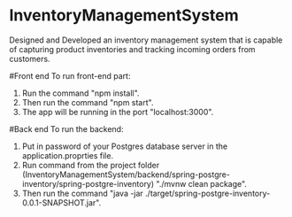 # InventoryManagementSystem
Designed and Developed an inventory management system that is capable of capturing product inventories and tracking incoming orders from customers.

#Front end
To run front-end part:      
1. Run the command "npm install".     
2. Then run the command "npm start".
3. The app will be running in the port "localhost:3000".
 
#Back end
To run the backend:
1. Put in password of your Postgres database server in the application.proprties file.
2. Run command from the project folder (InventoryManagementSystem/backend/spring-postgre-inventory/spring-postgre-inventory)
 "./mvnw clean package".
3. Then run the command "java -jar ./target/spring-postgre-inventory-0.0.1-SNAPSHOT.jar".
